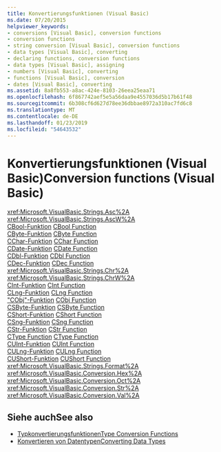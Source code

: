 ```yaml
---
title: Konvertierungsfunktionen (Visual Basic)
ms.date: 07/20/2015
helpviewer_keywords:
- conversions [Visual Basic], conversion functions
- conversion functions
- string conversion [Visual Basic], conversion functions
- data types [Visual Basic], converting
- declaring functions, conversion functions
- data types [Visual Basic], assigning
- numbers [Visual Basic], converting
- functions [Visual Basic], conversion
- dates [Visual Basic], converting
ms.assetid: 8a8fb553-a8ac-424e-8103-26eea25eaa71
ms.openlocfilehash: 6f867742aef5e5a56daa9e4557036d5b17b61f48
ms.sourcegitcommit: 6b308cf6d627d78ee36dbbae8972a310ac7fd6c8
ms.translationtype: MT
ms.contentlocale: de-DE
ms.lasthandoff: 01/23/2019
ms.locfileid: "54643532"
---
```

# <a name="conversion-functions-visual-basic"></a><span data-ttu-id="c30be-102">Konvertierungsfunktionen (Visual Basic)</span><span class="sxs-lookup"><span data-stu-id="c30be-102">Conversion functions (Visual Basic)</span></span>

<xref:Microsoft.VisualBasic.Strings.Asc%2A>   
<xref:Microsoft.VisualBasic.Strings.AscW%2A>   
<span data-ttu-id="c30be-103">[CBool-Funktion](../../../visual-basic/language-reference/functions/type-conversion-functions.md) </span><span class="sxs-lookup"><span data-stu-id="c30be-103">[CBool Function](../../../visual-basic/language-reference/functions/type-conversion-functions.md) </span></span>  
<span data-ttu-id="c30be-104">[CByte-Funktion](../../../visual-basic/language-reference/functions/type-conversion-functions.md) </span><span class="sxs-lookup"><span data-stu-id="c30be-104">[CByte Function](../../../visual-basic/language-reference/functions/type-conversion-functions.md) </span></span>  
<span data-ttu-id="c30be-105">[CChar-Funktion](../../../visual-basic/language-reference/functions/type-conversion-functions.md) </span><span class="sxs-lookup"><span data-stu-id="c30be-105">[CChar Function](../../../visual-basic/language-reference/functions/type-conversion-functions.md) </span></span>  
<span data-ttu-id="c30be-106">[CDate-Funktion](../../../visual-basic/language-reference/functions/type-conversion-functions.md) </span><span class="sxs-lookup"><span data-stu-id="c30be-106">[CDate Function](../../../visual-basic/language-reference/functions/type-conversion-functions.md) </span></span>  
<span data-ttu-id="c30be-107">[CDbl-Funktion](../../../visual-basic/language-reference/functions/type-conversion-functions.md) </span><span class="sxs-lookup"><span data-stu-id="c30be-107">[CDbl Function](../../../visual-basic/language-reference/functions/type-conversion-functions.md) </span></span>  
<span data-ttu-id="c30be-108">[CDec-Funktion](../../../visual-basic/language-reference/functions/type-conversion-functions.md) </span><span class="sxs-lookup"><span data-stu-id="c30be-108">[CDec Function](../../../visual-basic/language-reference/functions/type-conversion-functions.md) </span></span>  
<xref:Microsoft.VisualBasic.Strings.Chr%2A>   
<xref:Microsoft.VisualBasic.Strings.ChrW%2A>   
<span data-ttu-id="c30be-109">[CInt-Funktion](../../../visual-basic/language-reference/functions/type-conversion-functions.md) </span><span class="sxs-lookup"><span data-stu-id="c30be-109">[CInt Function](../../../visual-basic/language-reference/functions/type-conversion-functions.md) </span></span>  
<span data-ttu-id="c30be-110">[CLng-Funktion](../../../visual-basic/language-reference/functions/type-conversion-functions.md) </span><span class="sxs-lookup"><span data-stu-id="c30be-110">[CLng Function](../../../visual-basic/language-reference/functions/type-conversion-functions.md) </span></span>  
<span data-ttu-id="c30be-111">["CObj"-Funktion](../../../visual-basic/language-reference/functions/type-conversion-functions.md) </span><span class="sxs-lookup"><span data-stu-id="c30be-111">[CObj Function](../../../visual-basic/language-reference/functions/type-conversion-functions.md) </span></span>  
<span data-ttu-id="c30be-112">[CSByte-Funktion](../../../visual-basic/language-reference/functions/type-conversion-functions.md) </span><span class="sxs-lookup"><span data-stu-id="c30be-112">[CSByte Function](../../../visual-basic/language-reference/functions/type-conversion-functions.md) </span></span>  
<span data-ttu-id="c30be-113">[CShort-Funktion](../../../visual-basic/language-reference/functions/type-conversion-functions.md) </span><span class="sxs-lookup"><span data-stu-id="c30be-113">[CShort Function](../../../visual-basic/language-reference/functions/type-conversion-functions.md) </span></span>  
<span data-ttu-id="c30be-114">[CSng-Funktion](../../../visual-basic/language-reference/functions/type-conversion-functions.md) </span><span class="sxs-lookup"><span data-stu-id="c30be-114">[CSng Function](../../../visual-basic/language-reference/functions/type-conversion-functions.md) </span></span>  
<span data-ttu-id="c30be-115">[CStr-Funktion](../../../visual-basic/language-reference/functions/type-conversion-functions.md) </span><span class="sxs-lookup"><span data-stu-id="c30be-115">[CStr Function](../../../visual-basic/language-reference/functions/type-conversion-functions.md) </span></span>  
<span data-ttu-id="c30be-116">[CType Function](../../../visual-basic/language-reference/functions/ctype-function.md) </span><span class="sxs-lookup"><span data-stu-id="c30be-116">[CType Function](../../../visual-basic/language-reference/functions/ctype-function.md) </span></span>  
<span data-ttu-id="c30be-117">[CUInt-Funktion](../../../visual-basic/language-reference/functions/type-conversion-functions.md) </span><span class="sxs-lookup"><span data-stu-id="c30be-117">[CUInt Function](../../../visual-basic/language-reference/functions/type-conversion-functions.md) </span></span>  
<span data-ttu-id="c30be-118">[CULng-Funktion](../../../visual-basic/language-reference/functions/type-conversion-functions.md) </span><span class="sxs-lookup"><span data-stu-id="c30be-118">[CULng Function](../../../visual-basic/language-reference/functions/type-conversion-functions.md) </span></span>  
<span data-ttu-id="c30be-119">[CUShort-Funktion](../../../visual-basic/language-reference/functions/type-conversion-functions.md) </span><span class="sxs-lookup"><span data-stu-id="c30be-119">[CUShort Function](../../../visual-basic/language-reference/functions/type-conversion-functions.md) </span></span>  
<xref:Microsoft.VisualBasic.Strings.Format%2A>   
<xref:Microsoft.VisualBasic.Conversion.Hex%2A>   
<xref:Microsoft.VisualBasic.Conversion.Oct%2A>   
<xref:Microsoft.VisualBasic.Conversion.Str%2A>   
<xref:Microsoft.VisualBasic.Conversion.Val%2A>

## <a name="see-also"></a><span data-ttu-id="c30be-120">Siehe auch</span><span class="sxs-lookup"><span data-stu-id="c30be-120">See also</span></span>

- [<span data-ttu-id="c30be-121">Typkonvertierungsfunktionen</span><span class="sxs-lookup"><span data-stu-id="c30be-121">Type Conversion Functions</span></span>](../../../visual-basic/language-reference/functions/type-conversion-functions.md)
- [<span data-ttu-id="c30be-122">Konvertieren von Datentypen</span><span class="sxs-lookup"><span data-stu-id="c30be-122">Converting Data Types</span></span>](../../../visual-basic/programming-guide/concepts/linq/converting-data-types.md)
